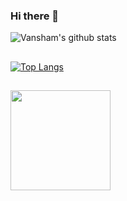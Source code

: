 ### Hi there 👋

  <img align="center" src="https://github-readme-stats.vercel.app/api?username=Mystery-2-Dev&show_icons=true&theme=radical" alt="Vansham's github stats" />
<br>

##
[![Top Langs](https://github-readme-stats.vercel.app/api/top-langs/?username=Mystery-2-Dev&layout=compact&theme=radical)](https://github.com/Mystery-2-Dev/github-readme-stats)
 ## 
  <img src="https://komarev.com/ghpvc/?username=Mystery-2-dev" width=160px/>
